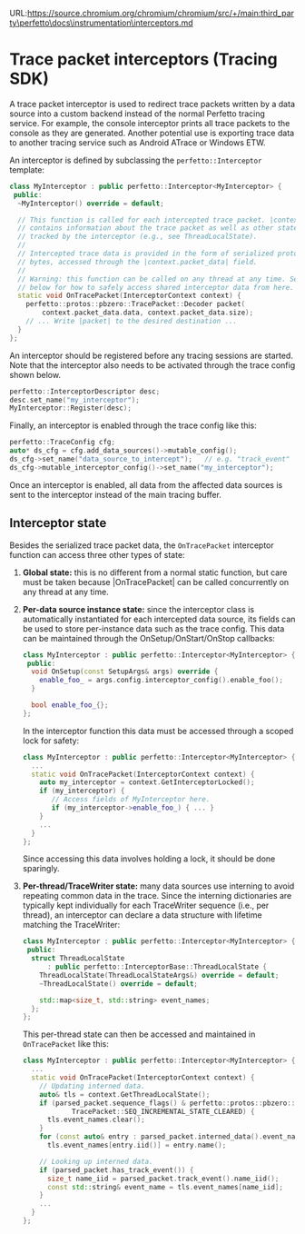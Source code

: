 URL:https://source.chromium.org/chromium/chromium/src/+/main:third_party\perfetto\docs\instrumentation\interceptors.md
# Trace packet interceptors (Tracing SDK)

A trace packet interceptor is used to redirect trace packets written by a
data source into a custom backend instead of the normal Perfetto tracing
service. For example, the console interceptor prints all trace packets to the
console as they are generated. Another potential use is exporting trace data
to another tracing service such as Android ATrace or Windows ETW.

An interceptor is defined by subclassing the `perfetto::Interceptor` template:

```C++
class MyInterceptor : public perfetto::Interceptor<MyInterceptor> {
 public:
  ~MyInterceptor() override = default;

  // This function is called for each intercepted trace packet. |context|
  // contains information about the trace packet as well as other state
  // tracked by the interceptor (e.g., see ThreadLocalState).
  //
  // Intercepted trace data is provided in the form of serialized protobuf
  // bytes, accessed through the |context.packet_data| field.
  //
  // Warning: this function can be called on any thread at any time. See
  // below for how to safely access shared interceptor data from here.
  static void OnTracePacket(InterceptorContext context) {
    perfetto::protos::pbzero::TracePacket::Decoder packet(
        context.packet_data.data, context.packet_data.size);
    // ... Write |packet| to the desired destination ...
  }
};
```

An interceptor should be registered before any tracing sessions are started.
Note that the interceptor also needs to be activated through the trace config
shown below.

```C++
perfetto::InterceptorDescriptor desc;
desc.set_name("my_interceptor");
MyInterceptor::Register(desc);
```

Finally, an interceptor is enabled through the trace config like this:

```C++
perfetto::TraceConfig cfg;
auto* ds_cfg = cfg.add_data_sources()->mutable_config();
ds_cfg->set_name("data_source_to_intercept");   // e.g. "track_event"
ds_cfg->mutable_interceptor_config()->set_name("my_interceptor");
```

Once an interceptor is enabled, all data from the affected data sources is
sent to the interceptor instead of the main tracing buffer.

## Interceptor state

Besides the serialized trace packet data, the `OnTracePacket` interceptor
function can access three other types of state:

1. **Global state:** this is no different from a normal static function, but
   care must be taken because |OnTracePacket| can be called concurrently on
   any thread at any time.

2. **Per-data source instance state:** since the interceptor class is
   automatically instantiated for each intercepted data source, its fields
   can be used to store per-instance data such as the trace config. This data
   can be maintained through the OnSetup/OnStart/OnStop callbacks:

   ```C++
   class MyInterceptor : public perfetto::Interceptor<MyInterceptor> {
    public:
     void OnSetup(const SetupArgs& args) override {
       enable_foo_ = args.config.interceptor_config().enable_foo();
     }

     bool enable_foo_{};
   };
   ```

   In the interceptor function this data must be accessed through a scoped
   lock for safety:

   ```C++
   class MyInterceptor : public perfetto::Interceptor<MyInterceptor> {
     ...
     static void OnTracePacket(InterceptorContext context) {
       auto my_interceptor = context.GetInterceptorLocked();
       if (my_interceptor) {
          // Access fields of MyInterceptor here.
          if (my_interceptor->enable_foo_) { ... }
       }
       ...
     }
   };
   ```

   Since accessing this data involves holding a lock, it should be done
   sparingly.

3. **Per-thread/TraceWriter state:** many data sources use interning to avoid
   repeating common data in the trace. Since the interning dictionaries are
   typically kept individually for each TraceWriter sequence (i.e., per
   thread), an interceptor can declare a data structure with lifetime
   matching the TraceWriter:

   ```C++
   class MyInterceptor : public perfetto::Interceptor<MyInterceptor> {
    public:
     struct ThreadLocalState
         : public perfetto::InterceptorBase::ThreadLocalState {
       ThreadLocalState(ThreadLocalStateArgs&) override = default;
       ~ThreadLocalState() override = default;

       std::map<size_t, std::string> event_names;
     };
   };
   ```

   This per-thread state can then be accessed and maintained in
   `OnTracePacket` like this:

   ```C++
   class MyInterceptor : public perfetto::Interceptor<MyInterceptor> {
     ...
     static void OnTracePacket(InterceptorContext context) {
       // Updating interned data.
       auto& tls = context.GetThreadLocalState();
       if (parsed_packet.sequence_flags() & perfetto::protos::pbzero::
               TracePacket::SEQ_INCREMENTAL_STATE_CLEARED) {
         tls.event_names.clear();
       }
       for (const auto& entry : parsed_packet.interned_data().event_names())
         tls.event_names[entry.iid()] = entry.name();

       // Looking up interned data.
       if (parsed_packet.has_track_event()) {
         size_t name_iid = parsed_packet.track_event().name_iid();
         const std::string& event_name = tls.event_names[name_iid];
       }
       ...
     }
   };
   ```